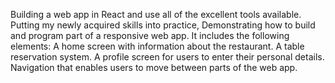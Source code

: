 Building a web app  in React and use all of the excellent tools available. Putting my newly acquired skills into practice, Demonstrating how to build and program part of a responsive web app.
It includes the following elements:
A home screen with information about the restaurant.
A table reservation system.
A profile screen for users to enter their personal details.
Navigation that enables users to move between parts of the web app.

